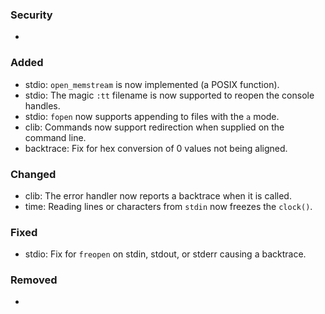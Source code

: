 ### Security
- 

### Added
- stdio: `open_memstream` is now implemented (a POSIX function).
- stdio: The magic `:tt` filename is now supported to reopen the console handles.
- stdio: `fopen` now supports appending to files with the `a` mode.
- clib: Commands now support redirection when supplied on the command line.
- backtrace: Fix for hex conversion of 0 values not being aligned.

### Changed
- clib: The error handler now reports a backtrace when it is called.
- time: Reading lines or characters from `stdin` now freezes the `clock()`.

### Fixed
- stdio: Fix for `freopen` on stdin, stdout, or stderr causing a backtrace.

### Removed
- 
